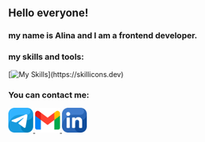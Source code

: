 ## Hello everyone!

### my name is Alina and I am a frontend developer.

### my skills and tools:

[![My Skills](https://skillicons.dev/icons?i=js,html,css,bootstrap,figma,firebase,git,github,npm,react,sass,vscode,vitest,)](https://skillicons.dev)

### You can contact me:

<p>
    <a href="https://t.me/alia172">
        <img src="/images/image-1.png" alt="Telegram" width="50" height="50">
    </a>
    <a href="mailto:aartemenko9506@gmil.com">
        <img src="/images/image-2.png" alt="Email" width="50" height="50">
    </a>
    <a href="https://www.linkedin.com/in/alinaartemenko/">
        <img src="/images/image-3.png" alt="LinkedIn" width="50" height="50">
    </a>
</p>
